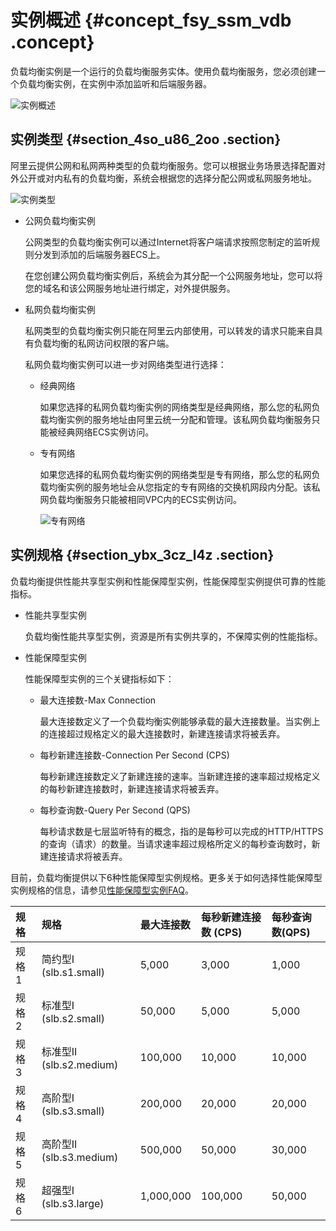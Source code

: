 # 实例概述 {#concept_fsy_ssm_vdb .concept}

负载均衡实例是一个运行的负载均衡服务实体。使用负载均衡服务，您必须创建一个负载均衡实例，在实例中添加监听和后端服务器。

![实例概述](http://static-aliyun-doc.oss-cn-hangzhou.aliyuncs.com/assets/img/4112/15658322322275_zh-CN.png)

## 实例类型 {#section_4so_u86_2oo .section}

阿里云提供公网和私网两种类型的负载均衡服务。您可以根据业务场景选择配置对外公开或对内私有的负载均衡，系统会根据您的选择分配公网或私网服务地址。

![实例类型](http://static-aliyun-doc.oss-cn-hangzhou.aliyuncs.com/assets/img/4112/15658322322276_zh-CN.png)

-   公网负载均衡实例

    公网类型的负载均衡实例可以通过Internet将客户端请求按照您制定的监听规则分发到添加的后端服务器ECS上。

    在您创建公网负载均衡实例后，系统会为其分配一个公网服务地址，您可以将您的域名和该公网服务地址进行绑定，对外提供服务。

-   私网负载均衡实例

    私网类型的负载均衡实例只能在阿里云内部使用，可以转发的请求只能来自具有负载均衡的私网访问权限的客户端。

    私网负载均衡实例可以进一步对网络类型进行选择：

    -   经典网络

        如果您选择的私网负载均衡实例的网络类型是经典网络，那么您的私网负载均衡实例的服务地址由阿里云统一分配和管理。该私网负载均衡服务只能被经典网络ECS实例访问。

    -   专有网络

        如果您选择的私网负载均衡实例的网络类型是专有网络，那么您的私网负载均衡实例的服务地址会从您指定的专有网络的交换机网段内分配。该私网负载均衡服务只能被相同VPC内的ECS实例访问。

        ![专有网络](http://static-aliyun-doc.oss-cn-hangzhou.aliyuncs.com/assets/img/4112/15658322322283_zh-CN.png)


## 实例规格 {#section_ybx_3cz_l4z .section}

负载均衡提供性能共享型实例和性能保障型实例，性能保障型实例提供可靠的性能指标。

-   性能共享型实例

    负载均衡性能共享型实例，资源是所有实例共享的，不保障实例的性能指标。

-   性能保障型实例

    性能保障型实例的三个关键指标如下：

    -   最大连接数-Max Connection

        最大连接数定义了一个负载均衡实例能够承载的最大连接数量。当实例上的连接超过规格定义的最大连接数时，新建连接请求将被丢弃。

    -   每秒新建连接数-Connection Per Second \(CPS\)

        每秒新建连接数定义了新建连接的速率。当新建连接的速率超过规格定义的每秒新建连接数时，新建连接请求将被丢弃。

    -   每秒查询数-Query Per Second \(QPS\)

        每秒请求数是七层监听特有的概念，指的是每秒可以完成的HTTP/HTTPS的查询（请求）的数量。当请求速率超过规格所定义的每秒查询数时，新建连接请求将被丢弃。


目前，负载均衡提供以下6种性能保障型实例规格。更多关于如何选择性能保障型实例规格的信息，请参见[性能保障型实例FAQ](../intl.zh-CN/常见问题/性能保障型实例FAQ.md#)。

|规格|规格|最大连接数|每秒新建连接数 \(CPS\)|每秒查询数\(QPS\)|
|:-|:-|:----|:--------------|:-----------|
|规格 1|简约型I \(slb.s1.small\)|5,000|3,000|1,000|
|规格 2|标准型I \(slb.s2.small\)|50,000|5,000|5,000|
|规格 3|标准型II \(slb.s2.medium\)|100,000|10,000|10,000|
|规格 4|高阶型I \(slb.s3.small\)|200,000|20,000|20,000|
|规格 5|高阶型II \(slb.s3.medium\)|500,000|50,000|30,000|
|规格 6|超强型I \(slb.s3.large\)|1,000,000|100,000|50,000|

